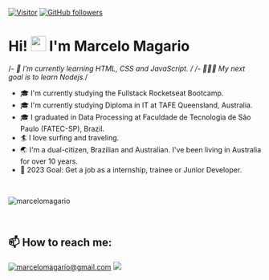 

[![Visitor](https://visitor-badge.laobi.icu/badge?page_id=marcelomagario.marcelomagario)](https://github.com/marcelomagario) [![GitHub followers](https://img.shields.io/github/followers/marcelomagario.svg?style=social&label=Follow)](https://github.com/marcelomagario?tab=followers)

# Hi! <img src="https://raw.githubusercontent.com/kaueMarques/kaueMarques/master/hi.gif" height="30px"> I'm Marcelo Magario 

/*- 🌱 I’m currently learning HTML, CSS and JavaScript. */
/*- 👨🏻‍💻 My next goal is to learn Nodejs.*/
- 🎓 I'm currently studying the Fullstack Rocketseat Bootcamp.
- 🎓 I'm currently studying Diploma in IT at TAFE Queensland, Australia.
- 🎓 I graduated in Data Processing at Faculdade de Tecnologia de São Paulo (FATEC-SP), Brazil. 
- 🏄 I love surfing and traveling.
- 🌏 I'm a dual-citizen, Brazilian and Australian. I've been living in Australia for over 10 years.
- 🎯 2023 Goal: Get a job as a internship, trainee or Junior Developer.
<br>
<p><img src="https://github-readme-stats.vercel.app/api/top-langs?username=marcelomagario&show_icons=true&theme=dark&locale=en&layout=compact" alt="marcelomagario" /></p>
<br>
<p>
<h2>📫 How to reach me:</h2>

<a href="mailto:marcelomagario@gmail.com" target="_blank">![marcelomagario@gmail.com](https://img.shields.io/badge/Gmail-D14836?style=for-the-badge&logo=gmail&logoColor=white)</a>
[<img src="https://img.shields.io/badge/Instagram-E4405F?style=for-the-badge&logo=instagram&logoColor=white"/>](https://www.instagram.com/marcelo_magario/)

<!-- <a href="https://www.linkedin.com/in/marcelomagario/" target="_blank">![LinkedIn](https://img.shields.io/badge/LinkedIn-0077B5?style=for-the-badge&logo=linkedin&logoColor=white)</a> -->
</p>

